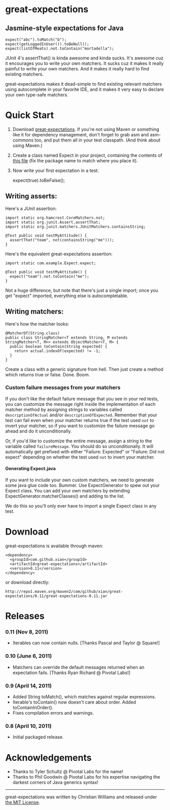 great-expectations
==================

## Jasmine-style expectations for Java

    expect("abc").toMatch("b");
    expect(getLoggedInUser()).toBeNull();
    expect(listOfMeats).not.toContain("mortadella");

JUnit 4's assertThat() is kinda awesome and kinda sucks. It's awesome cuz it encourages you to write your own matchers. It sucks cuz it makes it really painful to write your own matchers. And it makes it really hard to find existing matchers.

great-expectations makes it dead-simple to find existing relevant matchers using autocomplete in your favorite IDE, and it makes it very easy to declare your own type-safe matchers.

Quick Start
===========

1. Download [great-expectations](http://mvnrepository.com/artifact/com.github.xian/great-expectations). If you're not using Maven or something like it for dependency management, don't forget to grab asm and asm-commons too, and put them all in your test classpath. (And think about using Maven.)
1. Create a class named Expect in your project, containing the contents of [this file](https://github.com/xian/great-expectations/raw/master/sample/src/test/java/com/example/Expect.java) (fix the package name to match where you place it).
1. Now write your first expectation in a test:

    expect(true).toBeFalse();

## Writing asserts:

Here's a JUnit assertion:

    import static org.hamcrest.CoreMatchers.not;
    import static org.junit.Assert.assertThat;
    import static org.junit.matchers.JUnitMatchers.containsString;

    @Test public void testMyAttitude() {
      assertThat("team", not(containsString("me")));
    }

Here's the equivalent great-expectations assertion:

    import static com.example.Expect.expect;

    @Test public void testMyAttitude() {
      expect("team").not.toContain("me");
    }

Not a huge difference, but note that there's just a single import; once you get "expect" imported, everything else is autocompletable.

## Writing matchers:

Here's how the matcher looks:

    @MatcherOf(String.class)
    public class StringMatcher<T extends String, M extends StringMatcher<T, M>> extends ObjectMatcher<T, M> {
      public boolean toContain(String expected) {
        return actual.indexOf(expected) != -1;
      }
    }

Create a class with a generic signature from hell. Then just create a method which returns true or false. Done. Boom.

### Custom failure messages from your matchers

If you don't like the default failure message that you see in your red tests, you can customize the message right inside the implementation of each matcher method by assigning strings to variables called ```descriptionOfActual``` and/or ```descriptionOfExpected```.  Remember that your test can fail even when your matcher returns true if the test used ```not``` to invert your matcher, so if you want to customize the failure message go ahead and do it unconditionally.

Or, if you'd like to customize the entire message, assign a string to the variable called ```failureMessage```.  You should do so unconditionally.  It will automatically get prefixed with either "Failure: Expected" or "Failure: Did not expect" depending on whether the test used ```not``` to invert your matcher.

#### Generating Expect.java

If you want to include your own custom matchers, we need to generate some java glue code too. Bummer. Use ExpectGenerator to spew out your Expect class. You can add your own matchers by extending ExpectGenerator.matcherClasses() and adding to the list.

We do this so you'll only ever have to import a single Expect class in any test.

Download
========

great-expectations is available through maven:

    <dependency>
      <groupId>com.github.xian</groupId>
      <artifactId>great-expectations</artifactId>
      <version>0.11</version>
    </dependency>

or download directly:

    http://repo1.maven.org/maven2/com/github/xian/great-expectations/0.11/great-expectations-0.11.jar

Releases
========

### 0.11 (Nov 8, 2011)
* Iterables can now contain nulls. [Thanks Pascal and Taylor @ Square!]

### 0.10 (June 6, 2011)
* Matchers can override the default messages returned when an expectation fails. [Thanks Ryan Richard @ Pivotal Labs!]

### 0.9 (April 14, 2011)
* Added String toMatch(), which matches against regular expressions.
* Iterable's toContain() now doesn't care about order. Added toContainInOrder().
* Fixes compilation errors and warnings.

### 0.8 (April 10, 2011)
* Initial packaged release.

Acknowledgements
================
* Thanks to Tyler Schultz @ Pivotal Labs for the name!
* Thanks to Phil Goodwin @ Pivotal Labs for his expertise navigating the darkest corners of Java generics syntax!

---

great-expectations was written by Christian Williams and released under [the MIT License](https://github.com/xian/great-expectations/blob/master/LICENSE.txt).
